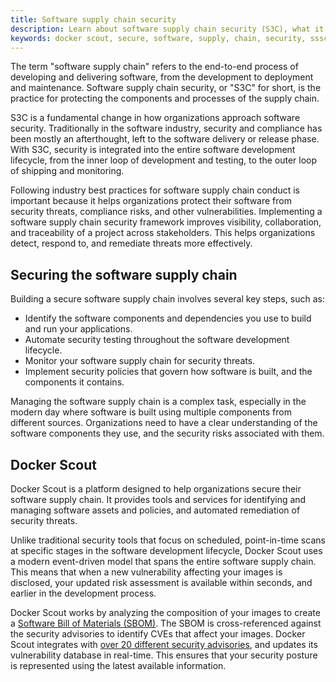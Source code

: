 ```yaml
---
title: Software supply chain security
description: Learn about software supply chain security (S3C), what it means, and why it is important.
keywords: docker scout, secure, software, supply, chain, security, sssc, sscs, s3c
---
```


The term "software supply chain" refers to the end-to-end process of developing
and delivering software, from the development to deployment and maintenance.
Software supply chain security, or "S3C" for short, is the practice for
protecting the components and processes of the supply chain.

S3C is a fundamental change in how organizations approach software security.
Traditionally in the software industry, security and compliance has been mostly
an afterthought, left to the software delivery or release phase. With S3C,
security is integrated into the entire software development lifecycle, from the
inner loop of development and testing, to the outer loop of shipping and
monitoring.

Following industry best practices for software supply chain conduct is
important because it helps organizations protect their software from security
threats, compliance risks, and other vulnerabilities. Implementing a software
supply chain security framework improves visibility, collaboration, and
traceability of a project across stakeholders. This helps organizations detect,
respond to, and remediate threats more effectively.

## Securing the software supply chain

Building a secure software supply chain involves several key steps, such as:

- Identify the software components and dependencies you use to build and run
  your applications.
- Automate security testing throughout the software development lifecycle.
- Monitor your software supply chain for security threats.
- Implement security policies that govern how software is built, and the
  components it contains.

Managing the software supply chain is a complex task, especially in the modern
day where software is built using multiple components from different sources.
Organizations need to have a clear understanding of the software components
they use, and the security risks associated with them.

## Docker Scout

Docker Scout is a platform designed to help organizations secure their software
supply chain. It provides tools and services for identifying and managing
software assets and policies, and automated remediation of security threats.

Unlike traditional security tools that focus on scheduled, point-in-time scans
at specific stages in the software development lifecycle, Docker Scout uses a
modern event-driven model that spans the entire software supply chain. This
means that when a new vulnerability affecting your images is disclosed, your
updated risk assessment is available within seconds, and earlier in the
development process.

Docker Scout works by analyzing the composition of your images to create a
[Software Bill of Materials (SBOM)](../../../manuals/scout/concepts/sbom.md). The SBOM is
cross-referenced against the security advisories to identify CVEs that affect
your images. Docker Scout integrates with [over 20 different security
advisories](../../../manuals/scout/deep-dive/advisory-db-sources.md), and updates its
vulnerability database in real-time. This ensures that your security posture is
represented using the latest available information.
